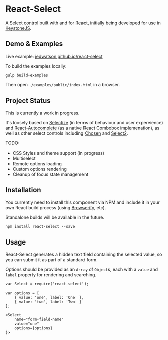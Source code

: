 React-Select
============

A Select control built with and for [React](http://facebook.github.io/react/index.html), initially being developed for use in [KeystoneJS](http://www.keystonejs.com).

## Demo & Examples

Live example: [jedwatson.github.io/react-select](http://jedwatson.github.io/react-select/)

To build the examples locally:

```
gulp build-examples
```

Then open `./examples/public/index.html` in a browser.


## Project Status

This is currently a work in progress.

It's loosely based on [Selectize](http://brianreavis.github.io/selectize.js/) (in terms of behaviour and user expereience) and [React-Autocomplete](https://github.com/rackt/react-autocomplete) (as a native React Combobox implemenation), as well as other select controls including [Chosen](http://harvesthq.github.io/chosen/) and [Select2](http://ivaynberg.github.io/select2/).

TODO:

- CSS Styles and theme support (in progress)
- Multiselect
- Remote options loading
- Custom options rendering
- Cleanup of focus state management

## Installation

You currently need to install this component via NPM and include it in your own React build process (using [Browserify](http://browserify.org), etc).

Standalone builds will be available in the future.

```
npm install react-select --save
```

## Usage

React-Select generates a hidden text field containing the selected value, so you can submit it as part of a standard form.

Options should be provided as an `Array` of `Object`s, each with a `value` and `label` property for rendering and searching.

```
var Select = require('react-select');

var options = [
	{ value: 'one', label: 'One' },
	{ value: 'two', label: 'Two' }
];

<Select 
	name="form-field-name"
	value="one"
	options={options}
}>
```
